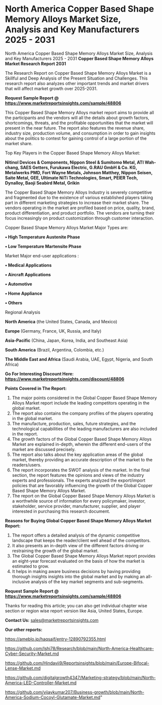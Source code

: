 # North America Copper Based Shape Memory Alloys Market Size, Analysis and Key Manufacturers 2025 - 2031
North America Copper Based Shape Memory Alloys Market Size, Analysis and Key Manufacturers 2025 - 2031
<strong>Copper Based Shape Memory Alloys Market Research Report 2031</strong>

The Research Report on Copper Based Shape Memory Alloys Market is a Skillful and Deep Analysis of the Present Situation and Challenges. This research report also analyzes other important trends and market drivers that will affect market growth over 2025-2031.

<strong>Request Sample Report @ <a href=https://www.marketreportsinsights.com/sample/48806>https://www.marketreportsinsights.com/sample/48806</a></strong>

This Copper Based Shape Memory Alloys market report aims to provide all the participants and the vendors will all the details about growth factors, shortcomings, threats, and the profitable opportunities that the market will present in the near future. The report also features the revenue share, industry size, production volume, and consumption in order to gain insights about the politics to contest for gaining control of a large portion of the market share.

Top Key Players in the Copper Based Shape Memory Alloys Market:

<strong>Nitinol Devices & Components, Nippon Steel & Sumitomo Metal, ATI Wah-chang, SAES Getters, Furukawa Electric, G.RAU GmbH & Co. KG, Metalwerks PMD, Fort Wayne Metals, Johnson Matthey, Nippon Seisen, Saite Metal, GEE, Ultimate NiTi Technologies, Smart, PEIER Tech, Dynalloy, Baoji Seabird Metal, Grikin</strong>

The Copper Based Shape Memory Alloys Industry is severely competitive and fragmented due to the existence of various established players taking part in different marketing strategies to increase their market share. The vendors operating in the market are profiled based on price, quality, brand, product differentiation, and product portfolio. The vendors are turning their focus increasingly on product customization through customer interaction.

Copper Based Shape Memory Alloys Market Major Types are:

<strong>•  High Temperature Austenite Phase

•  Low Temperature Martensite Phase</strong>

Market Major end-user applications :

<strong>•  Medical Applications

•  Aircraft Applications

•  Automotive

•  Home Appliance

•  Others</strong>

Regional Analysis

</u><strong><b>North America</b></strong> (the United States, Canada, and Mexico)

<strong><b>Europe </b></strong>(Germany, France, UK, Russia, and Italy)

<strong><b>Asia-Pacific</b></strong> (China, Japan, Korea, India, and Southeast Asia)

<strong><b>South America</b></strong> (Brazil, Argentina, Colombia, etc.)

<strong><b>The Middle East and Africa</b></strong> (Saudi Arabia, UAE, Egypt, Nigeria, and South Africa)

<strong>Go For Interesting Discount Here: <a href=https://www.marketreportsinsights.com/discount/48806>https://www.marketreportsinsights.com/discount/48806</a></strong>

<strong>Points Covered in The Report:</strong>
<ol>
  <li>The major points considered in the Global Copper Based Shape Memory Alloys Market report include the leading competitors operating in the global market.</li>
  <li>The report also contains the company profiles of the players operating in the global market.</li>
  <li>The manufacture, production, sales, future strategies, and the technological capabilities of the leading manufacturers are also included in the report.</li>
  <li>The growth factors of the Global Copper Based Shape Memory Alloys Market are explained in-depth, wherein the different end-users of the market are discussed precisely.</li>
  <li>The report also talks about the key application areas of the global market, thereby providing an accurate description of the market to the readers/users.</li>
  <li>The report incorporates the SWOT analysis of the market. In the final section, the report features the opinions and views of the industry experts and professionals. The experts analyzed the export/import policies that are favorably influencing the growth of the Global Copper Based Shape Memory Alloys Market.</li>
  <li>The report on the Global Copper Based Shape Memory Alloys Market is a worthwhile source of information for every policymaker, investor, stakeholder, service provider, manufacturer, supplier, and player interested in purchasing this research document.</li>
</ol>
<strong>Reasons for Buying Global Copper Based Shape Memory Alloys Market Report:</strong>

<ol>
  <li>The report offers a detailed analysis of the dynamic competitive landscape that keeps the reader/client well ahead of the competitors.</li>
  <li>It also presents an in-depth view of the different factors driving or restraining the growth of the global market.</li>
  <li>The Global Copper Based Shape Memory Alloys Market report provides an eight-year forecast evaluated on the basis of how the market is estimated to grow.</li>
  <li>It helps in making aware business decisions by having providing thorough insights insights into the global market and by making an all-inclusive analysis of the key market segments and sub-segments.</li>
</ol>
<strong>Request Sample Report @ <a href=https://www.marketreportsinsights.com/sample/48806>https://www.marketreportsinsights.com/sample/48806</a></strong>


Thanks for reading this article; you can also get individual chapter wise section or region wise report version like Asia, United States, Europe.

<strong>Contact Us:</strong>
sales@marketreportsinsights.com

<strong>Our other reports:</strong>

<a href=https://ameblo.jp/haqsaif/entry-12890792355.html>https://ameblo.jp/haqsaif/entry-12890792355.html</a>

<a href=https://github.com/Ishi78/Research/blob/main/North-America-Healthcare-Cyber-Security-Market.md>https://github.com/Ishi78/Research/blob/main/North-America-Healthcare-Cyber-Security-Market.md</a>

<a href=https://github.com/Hindavii9/Reportsinsights/blob/main/Europe-Bifocal-Lense-Market.md>https://github.com/Hindavii9/Reportsinsights/blob/main/Europe-Bifocal-Lense-Market.md</a>

<a href=https://github.com/digitalgrowth4347/Marketing-strategy/blob/main/North-America-LED-Controller-Market.md>https://github.com/digitalgrowth4347/Marketing-strategy/blob/main/North-America-LED-Controller-Market.md</a>

<a href=https://github.com/vijaykumar207/Business-growth/blob/main/North-America-Sodium-Cocoyl-Glutamate-Market.md>https://github.com/vijaykumar207/Business-growth/blob/main/North-America-Sodium-Cocoyl-Glutamate-Market.md</a>"
